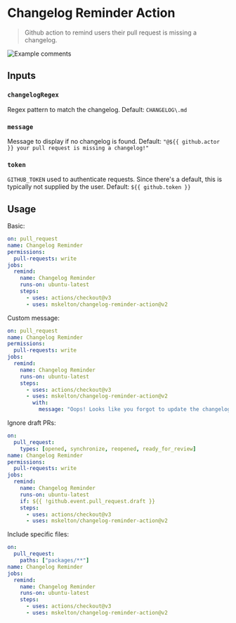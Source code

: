 # Changelog Reminder Action

> Github action to remind users their pull request is missing a changelog.

![Example comments](https://raw.githubusercontent.com/mskelton/changelog-reminder-action/main/screenshot.png)

## Inputs

### `changelogRegex`

Regex pattern to match the changelog. Default: `CHANGELOG\.md`

### `message`

Message to display if no changelog is found. Default:
`"@${{ github.actor }} your pull request is missing a changelog!"`

### `token`

`GITHUB_TOKEN` used to authenticate requests. Since there's a default, this is
typically not supplied by the user. Default: `${{ github.token }}`

## Usage

Basic:

```yaml
on: pull_request
name: Changelog Reminder
permissions:
  pull-requests: write
jobs:
  remind:
    name: Changelog Reminder
    runs-on: ubuntu-latest
    steps:
      - uses: actions/checkout@v3
      - uses: mskelton/changelog-reminder-action@v2
```

Custom message:

```yaml
on: pull_request
name: Changelog Reminder
permissions:
  pull-requests: write
jobs:
  remind:
    name: Changelog Reminder
    runs-on: ubuntu-latest
    steps:
      - uses: actions/checkout@v3
      - uses: mskelton/changelog-reminder-action@v2
        with:
          message: "Oops! Looks like you forgot to update the changelog."
```

Ignore draft PRs:

```yaml
on:
  pull_request:
    types: [opened, synchronize, reopened, ready_for_review]
name: Changelog Reminder
permissions:
  pull-requests: write
jobs:
  remind:
    name: Changelog Reminder
    runs-on: ubuntu-latest
    if: ${{ !github.event.pull_request.draft }}
    steps:
      - uses: actions/checkout@v3
      - uses: mskelton/changelog-reminder-action@v2
```

Include specific files:

```yaml
on:
  pull_request:
    paths: ["packages/**"]
name: Changelog Reminder
jobs:
  remind:
    name: Changelog Reminder
    runs-on: ubuntu-latest
    steps:
      - uses: actions/checkout@v3
      - uses: mskelton/changelog-reminder-action@v2
```
